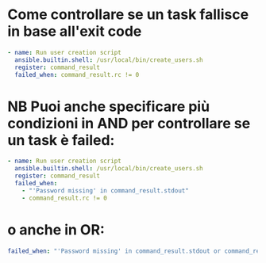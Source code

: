 # Come controllare se un task fallisce in base all'exit code 

```yaml
- name: Run user creation script
  ansible.builtin.shell: /usr/local/bin/create_users.sh
  register: command_result
  failed_when: command_result.rc != 0
```


# NB Puoi anche specificare più condizioni in AND per controllare se un task è failed: 

```yaml
- name: Run user creation script
  ansible.builtin.shell: /usr/local/bin/create_users.sh
  register: command_result
  failed_when:
    - "'Password missing' in command_result.stdout"
    - command_result.rc != 0
```

# o anche in OR:

```yaml
failed_when: "'Password missing' in command_result.stdout or command_result.rc != 0"
```
